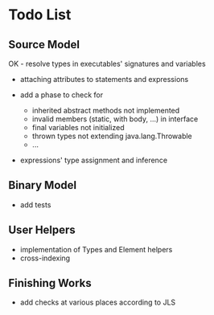 Todo List
=========

Source Model
------------

OK - resolve types in executables' signatures and variables

- attaching attributes to statements and expressions

- add a phase to check for
  - inherited abstract methods not implemented
  - invalid members (static, with body, ...) in interface
  - final variables not initialized
  - thrown types not extending java.lang.Throwable
  - ...

- expressions' type assignment and inference

Binary Model
------------

- add tests

User Helpers
------------

- implementation of Types and Element helpers
- cross-indexing

Finishing Works
------------

- add checks at various places according to JLS
